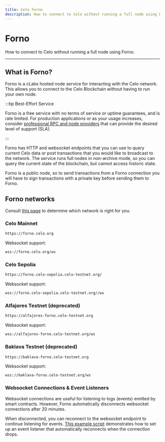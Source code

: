 ```yaml
---
title: Celo Forno
description: How to connect to Celo without running a full node using Forno.
---
```


# Forno

How to connect to Celo without running a full node using Forno.

---

## What is Forno?

Forno is a cLabs hosted node service for interacting with the Celo network. This allows you to connect to the Celo Blockchain without having to run your own node.

:::tip Best-Effort Service

Forno is a free service with no terms of service or uptime guarantees, and is rate limited. For production applications or as your usage increases, consider [professional RPC and node providers](/network/node/overview#as-a-service) that can provide the desired level of support (SLA).

:::

Forno has HTTP and websocket endpoints that you can use to query current Celo data or post transactions that you would like to broadcast to the network. The service runs full nodes in non-archive mode, so you can query the current state of the blockchain, but cannot access historic state.

Forno is a public node, so to send transactions from a Forno connection you will have to sign transactions with a private key before sending them to Forno.

## Forno networks

Consult [this page](/network/) to determine which network is right for you.

### Celo Mainnet

```bash
https://forno.celo.org
```

Websocket support:

```bash
wss://forno.celo.org/ws
```

### Celo Sepolia

```bash
https://forno.celo-sepolia.celo-testnet.org/
```

Websocket support:

```bash
wss://forno.celo-sepolia.celo-testnet.org//ws
```

### Alfajores Testnet (deprecated)

```bash
https://alfajores-forno.celo-testnet.org
```

Websocket support:

```bash
wss://alfajores-forno.celo-testnet.org/ws
```

### Baklava Testnet (deprecated)

```bash
https://baklava-forno.celo-testnet.org
```

Websocket support:

```bash
wss://baklava-forno.celo-testnet.org/ws
```

### Websocket Connections & Event Listeners

Websocket connections are useful for listening to logs (events) emitted by smart contracts. However, Forno automatically disconnects websocket connections after 20 minutes.

When disconnected, you can reconnect to the websocket endpoint to continue listening for events. [This example script](https://gist.github.com/critesjosh/a230e7b2eb54c8d330ca57db1f6239db) demonstrates how to set up an event listener that automatically reconnects when the connection drops.
